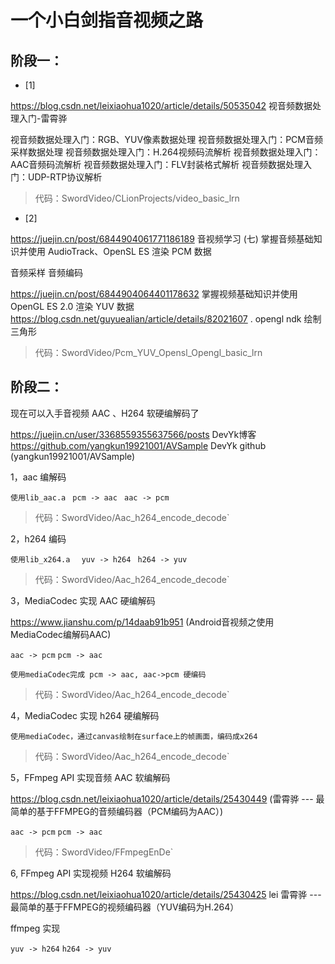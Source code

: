 
# 一个小白剑指音视频之路

## 阶段一：

- [1]

https://blog.csdn.net/leixiaohua1020/article/details/50535042  视音频数据处理入门-雷霄骅

视音频数据处理入门：RGB、YUV像素数据处理
视音频数据处理入门：PCM音频采样数据处理
视音频数据处理入门：H.264视频码流解析
视音频数据处理入门：AAC音频码流解析
视音频数据处理入门：FLV封装格式解析
视音频数据处理入门：UDP-RTP协议解析

> 代码：SwordVideo/CLionProjects/video_basic_lrn


- [2]

https://juejin.cn/post/6844904061771186189  音视频学习 (七) 掌握音频基础知识并使用 AudioTrack、OpenSL ES 渲染 PCM 数据

音频采样
音频编码

https://juejin.cn/post/6844904064401178632  掌握视频基础知识并使用 OpenGL ES 2.0 渲染 YUV 数据
https://blog.csdn.net/guyuealian/article/details/82021607 .  opengl ndk 绘制三角形

> 代码：SwordVideo/Pcm_YUV_Opensl_Opengl_basic_lrn


## 阶段二：

现在可以入手音视频 AAC 、H264 软硬编解码了

https://juejin.cn/user/3368559355637566/posts   DevYk博客
https://github.com/yangkun19921001/AVSample  DevYk github (yangkun19921001/AVSample)

1，aac 编解码

`使用lib_aac.a `
` pcm -> aac `
` aac -> pcm`

> 代码：SwordVideo/Aac_h264_encode_decode`


2，h264 编码

`使用lib_x264.a `
` yuv -> h264`
` h264 -> yuv`

> 代码：SwordVideo/Aac_h264_encode_decode`


3，MediaCodec 实现 AAC 硬编解码

https://www.jianshu.com/p/14daab91b951  (Android音视频之使用MediaCodec编解码AAC)

`aac -> pcm`
`pcm -> aac`

`使用mediaCodec完成 pcm -> aac, aac->pcm 硬编码`

> 代码：SwordVideo/Aac_h264_encode_decode`

4，MediaCodec 实现 h264 硬编解码


`使用mediaCodec，通过canvas绘制在surface上的帧画面，编码成x264`

> 代码：SwordVideo/Aac_h264_encode_decode`


5，FFmpeg API 实现音频 AAC 软编解码

https://blog.csdn.net/leixiaohua1020/article/details/25430449  (雷霄骅 --- 最简单的基于FFMPEG的音频编码器（PCM编码为AAC）)

`aac -> pcm`
`pcm -> aac`

> 代码：SwordVideo/FFmpegEnDe`

6, FFmpeg API 实现视频 H264 软编解码

https://blog.csdn.net/leixiaohua1020/article/details/25430425  lei 雷霄骅 ---最简单的基于FFMPEG的视频编码器（YUV编码为H.264）


ffmpeg 实现

`yuv -> h264`
`h264 -> yuv`


